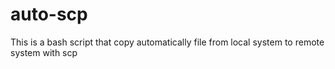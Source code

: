 # auto-scp
This is a bash script that copy automatically file from local system to remote system with scp
